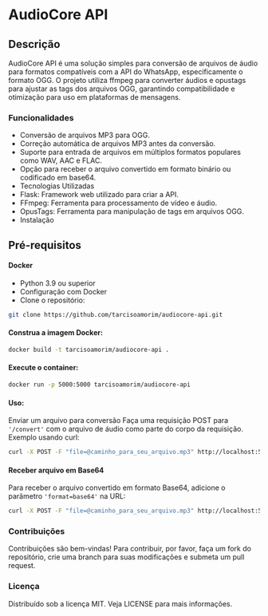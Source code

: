 # AudioCore API

## Descrição

AudioCore API é uma solução simples para conversão de arquivos de áudio para formatos compatíveis com a API do WhatsApp, especificamente o formato OGG. O projeto utiliza ffmpeg para converter áudios e opustags para ajustar as tags dos arquivos OGG, garantindo compatibilidade e otimização para uso em plataformas de mensagens.

### Funcionalidades

- Conversão de arquivos MP3 para OGG.
- Correção automática de arquivos MP3 antes da conversão.
- Suporte para entrada de arquivos em múltiplos formatos populares como WAV, AAC e FLAC.
- Opção para receber o arquivo convertido em formato binário ou codificado em base64.
- Tecnologias Utilizadas
- Flask: Framework web utilizado para criar a API.
- FFmpeg: Ferramenta para processamento de vídeo e áudio.
- OpusTags: Ferramenta para manipulação de tags em arquivos OGG.
- Instalação

## Pré-requisitos

#### Docker

- Python 3.9 ou superior
- Configuração com Docker
- Clone o repositório:

```bash
git clone https://github.com/tarcisoamorim/audiocore-api.git
```

#### Construa a imagem Docker:

```bash
docker build -t tarcisoamorim/audiocore-api .
```

#### Execute o container:

```bash
docker run -p 5000:5000 tarcisoamorim/audiocore-api
```

#### Uso:

Enviar um arquivo para conversão
Faça uma requisição POST para `'/convert'` com o arquivo de áudio como parte do corpo da requisição. Exemplo usando curl:

```bash
curl -X POST -F "file=@caminho_para_seu_arquivo.mp3" http://localhost:5000/convert
```

#### Receber arquivo em Base64

Para receber o arquivo convertido em formato Base64, adicione o parâmetro `'format=base64'` na URL:

```bash
curl -X POST -F "file=@caminho_para_seu_arquivo.mp3" http://localhost:5000/convert?format=base64
```

### Contribuições

Contribuições são bem-vindas! Para contribuir, por favor, faça um fork do repositório, crie uma branch para suas modificações e submeta um pull request.

### Licença

Distribuído sob a licença MIT. Veja LICENSE para mais informações.
